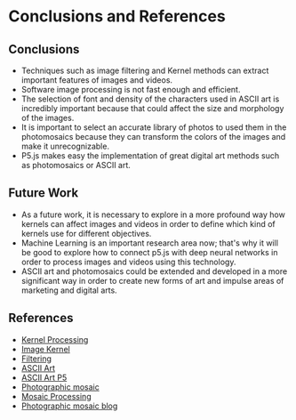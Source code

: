 # Conclusions and References

## Conclusions 

* Techniques such as image filtering and Kernel methods can extract important features of images and videos.
* Software image processing is not fast enough and efficient.
* The selection of font and density of the characters used in ASCII art is incredibly important because that could affect the size and morphology of the images.
* It is important to select an accurate library of photos to used them in the photomosaics because they can transform the colors of the images and make it unrecognizable.
* P5.js makes easy the implementation of great digital art methods such as photomosaics or ASCII art.

## Future Work

* As a future work, it is necessary to explore in a more profound way how kernels can affect images and videos in order to define which kind of kernels use for different objectives.
* Machine Learning is an important research area now; that's why it will be good to explore how to connect p5.js with deep neural networks in order to process images and videos using this technology.
* ASCII art and photomosaics could be extended and developed in a more significant way in order to create new forms of art and impulse areas of marketing and digital arts.


## References
* [Kernel Processing](https://en.wikipedia.org/wiki/Kernel_(image_processing))
* [Image Kernel](https://setosa.io/ev/image-kernels/)
* [Filtering](https://www.codingame.com/playgrounds/2524/basic-image-manipulation/filtering)
* [ASCII Art](https://en.wikipedia.org/wiki/ASCII_art)
* [ASCII Art P5](https://www.mathiasbernhard.ch/ascii-art-with-p5js/)
* [Photographic mosaic](https://en.wikipedia.org/wiki/Photographic_mosaic)
* [Mosaic Processing](https://blog.schenck.online/mosaicing/)
* [Photographic mosaic blog](https://es.qaz.wiki/wiki/Photographic_mosaic)